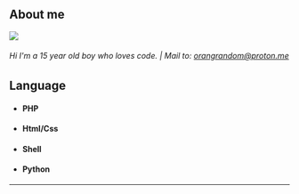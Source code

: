 <!--<img src="68747470733a2f2f70726f626f742e6d656469612f394575424971676170492e676966.gif" alt="hay" width="800" height="3"><div align="center">-->

## About me

<img id="flux10n" src="https://github-stats-alpha.vercel.app/api/?username=flux10n&cc=000&tc=9500ff&ic=FF0000&bc=dd00ff"/>

###### Hi I'm a 15 year old boy who loves code. | Mail to: orangrandom@proton.me

## Language

  - #### PHP
  - #### Html/Css
  - #### Shell
  - #### Python

____

<!--<img src="https://github-readme-stats.vercel.app/api?username=flux10n&border_color=9500ff&show_icons=true&bg_color=0d1116&title_color=ce09ec&text_color=a4aacb&icon_color=007ec6">-->
<!--<img src="68747470733a2f2f70726f626f742e6d656469612f394575424971676170492e676966.gif" alt="hay" width="800" height="3"><div align="center">-->


